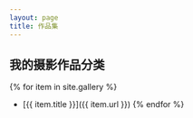 ```yaml
---
layout: page
title: 作品集
---
```


## 我的摄影作品分类

{% for item in site.gallery %}
- [{{ item.title }}]({{ item.url }})
{% endfor %}
